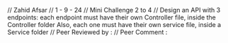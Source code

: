 // Zahid Afsar
// 1 - 9 - 24
// Mini Challenge 2 to 4
// Design an API with 3 endpoints:
each endpoint must have their own Controller file, inside the Controller folder
Also, each one must have their own service file, inside a Service folder
// Peer Reviewed by :
// Peer Comment : 